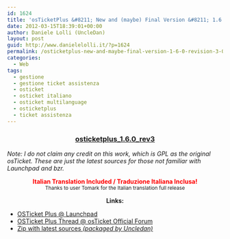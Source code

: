 ```yaml
---
id: 1624
title: 'osTicketPlus &#8211; New and (maybe) Final Version &#8211; 1.6.0 Revision 3'
date: 2012-03-15T18:39:01+00:00
author: Daniele Lolli (UncleDan)
layout: post
guid: http://www.danielelolli.it/?p=1624
permalink: /osticketplus-new-and-maybe-final-version-1-6-0-revision-3-03-2012.html
categories:
  - Web
tags:
  - gestione
  - gestione ticket assistenza
  - osticket
  - osticket italiano
  - osticket multilanguage
  - osticketplus
  - ticket assistenza
---
```

<h3 style="text-align: center;">
  <a title="osticketplus_1.6.0_rev3" href="http://www.danielelolli.it/wp-content/uploads/2012/03/osticketplus_1.6.0_rev3.zip" target="_blank">osticketplus_1.6.0_rev3</a>
</h3>

_Note: I do not claim any credit on this work, which is GPL as the original osTicket. These are just the latest sources for those not familiar with Launchpad and bzr._

<p style="text-align: center;">
  <em></em><strong><span style="color: #ff0000;">Italian Translation Included / Traduzione Italiana Inclusa!</span></strong><br /> <small>Thanks to user Tomark for the Italian translation full release</small>
</p>

<p style="text-align: center;">
  <strong>Links:</strong>
</p>

  * <a title="OSTicket Plus @ Launchpad" href="https://launchpad.net/osticketplus" target="_blank">OSTicket Plus @ Launchpad</a>
  * <a title="OSTicket Plus Thread @ osTicket Official Forum" href="http://osticket.com/forums/showthread.php?t=4688&highlight=osticketplus" target="_blank">OSTicket Plus Thread @ osTicket Official Forum</a>
  * <a title="osticketplus_1.6.0_rev3.zip" href="http://www.danielelolli.it/wp-content/uploads/2012/03/osticketplus_1.6.0_rev3.zip" target="_blank">Zip with latest sources <em>(packaged by Uncledan)</em></a>